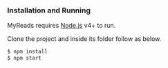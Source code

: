 
### Installation and Running

MyReads requires [Node.js](https://nodejs.org/) v4+ to run.

Clone the project and inside its folder follow as below.

```sh
$ npm install
$ npm start
```
